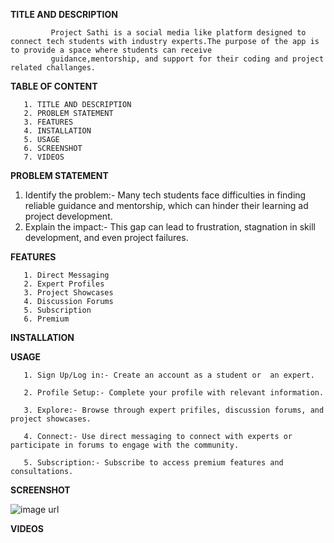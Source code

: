 **TITLE AND DESCRIPTION**

             Project Sathi is a social media like platform designed to connect tech students with industry experts.The purpose of the app is to provide a space where students can receive 
             guidance,mentorship, and support for their coding and project related challanges.


**TABLE OF CONTENT**

       1. TITLE AND DESCRIPTION
       2. PROBLEM STATEMENT
       3. FEATURES
       4. INSTALLATION
       5. USAGE
       6. SCREENSHOT
       7. VIDEOS

**PROBLEM STATEMENT**

1. Identify the problem:- Many tech students face difficulties in finding reliable guidance and mentorship, which can hinder their learning ad project development. 
2. Explain the impact:- This gap can lead to frustration, stagnation in skill development, and even project failures.

 
  
**FEATURES**
  
       1. Direct Messaging 
       2. Expert Profiles
       3. Project Showcases
       4. Discussion Forums
       5. Subscription
       6. Premium

**INSTALLATION**



**USAGE**

       1. Sign Up/Log in:- Create an account as a student or  an expert.

       2. Profile Setup:- Complete your profile with relevant information.

       3. Explore:- Browse through expert prifiles, discussion forums, and project showcases.

       4. Connect:- Use direct messaging to connect with experts or participate in forums to engage with the community.

       5. Subscription:- Subscribe to access premium features and consultations.


**SCREENSHOT**

![image url ]()



**VIDEOS**






